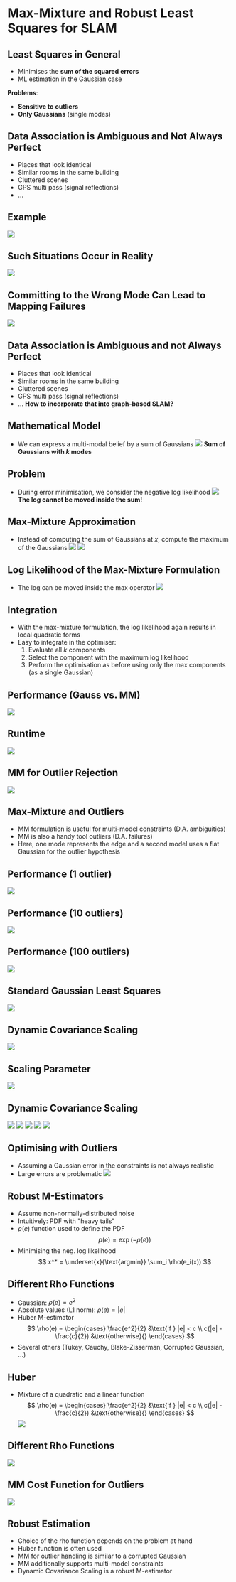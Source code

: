 # Max-Mixture and Robust Least Squares for SLAM
## Least Squares in General
- Minimises the **sum of the squared errors**
- ML estimation in the Gaussian case

**Problems**:
- **Sensitive to outliers**
- **Only Gaussians** (single modes)

## Data Association is Ambiguous and Not Always Perfect
- Places that look identical
- Similar rooms in the same building
- Cluttered scenes
- GPS multi pass (signal reflections)
- ...

## Example
![](Images/example1.png)

## Such Situations Occur in Reality
![](Images/such_situations_occur_in_reality.png)

## Committing to the Wrong Mode Can Lead to Mapping Failures
![](Images/committing_to_wrong_mode.png)

## Data Association is Ambiguous and not Always Perfect
- Places that look identical
- Similar rooms in the same building
- Cluttered scenes
- GPS multi pass (signal reflections)
- ...
**How to incorporate that into graph-based SLAM?**

## Mathematical Model
- We can express a multi-modal belief by a sum of Gaussians
![](Images/mathematical_model.png)
**Sum of Gaussians with $k$ modes**

## Problem
- During error minimisation, we consider the negative log likelihood
![](Images/problem.png)
**The log cannot be moved inside the sum!**

## Max-Mixture Approximation
- Instead of computing the sum of Gaussians at $x$, compute the maximum of the Gaussians
![](Images/max_mixture_approach.png)
![](Images/max_mixture_approach1.png)

## Log Likelihood of the Max-Mixture Formulation
- The log can be moved inside the max operator
![](Images/log_likelihood.png)

## Integration
- With the max-mixture formulation, the log likelihood again results in local quadratic forms
- Easy to integrate in the optimiser:
	1. Evaluate all $k$ components
	2. Select the component with the maximum log likelihood
	3. Perform the optimisation as before using only the max components (as a single Gaussian)

## Performance (Gauss vs. MM)
![](Images/performance.png)

## Runtime
![](Images/runtime.png)

## MM for Outlier Rejection
![](Images/mm_for_outlier_rejection.png)

## Max-Mixture and Outliers
- MM formulation is useful for multi-model constraints (D.A. ambiguities)
- MM is also a handy tool outliers (D.A. failures)
- Here, one mode represents the edge and a second model uses a flat Gaussian for the outlier hypothesis

## Performance (1 outlier)
![](Images/performance1.png)

## Performance (10 outliers)
![](Images/performance_10.png)

## Performance (100 outliers)
![](Images/performance_100.png)

## Standard Gaussian Least Squares
![](Images/standard_gaussian_squares.png)

## Dynamic Covariance Scaling
![](Images/dynamic_covariance.png)

## Scaling Parameter
![](Images/scaling_parameter.png)

## Dynamic Covariance Scaling
![](Images/dynamic_covariance_scaling.png)
![](Images/dynamic_covariance_scaling1.png)
![](Images/dynamic_covariance_scaling2.png)
![](Images/dynamic_covariance_scaling3.png)
![](Images/dynamic_covariance_scaling4.png)

## Optimising with Outliers
- Assuming a Gaussian error in the constraints is not always realistic
- Large errors are problematic
![](Images/optimising_with_outliers.png)

## Robust M-Estimators
- Assume non-normally-distributed noise
- Intuitively: PDF with "heavy tails"
- $\rho(e)$  function used to define the PDF
$$
p(e) = \exp(-\rho(e))
$$
- Minimising the neg. log likelihood
$$
x^* = \underset{x}{\text{argmin}} \sum_i \rho(e_i(x))
$$

## Different Rho Functions
- Gaussian: $\rho(e) = e^2$
- Absolute values (L1 norm): $\rho(e) = |e|$
- Huber M-estimator
$$
\rho(e) = \begin{cases}
   \frac{e^2}{2} &\text{if } |e| < c \\
   c(|e| - \frac{c}{2}) &\text{otherwise}{}
\end{cases}
$$
- Several others (Tukey, Cauchy, Blake-Zisserman, Corrupted Gaussian, ...)

## Huber
- Mixture of a quadratic and a linear function
$$
\rho(e) = \begin{cases}
   \frac{e^2}{2} &\text{if } |e| < c \\
   c(|e| - \frac{c}{2}) &\text{otherwise}{}
\end{cases}
$$
![](Images/huber.png)

## Different Rho Functions
![](Images/different_rho_functions.png)

## MM Cost Function for Outliers
![](Images/mm_cost_function.png)

## Robust Estimation
- Choice of the rho function depends on the problem at hand
- Huber function is often used
- MM for outlier handling is similar to a corrupted Gaussian
- MM additionally supports multi-model constraints
- Dynamic Covariance Scaling is a robust M-estimator
